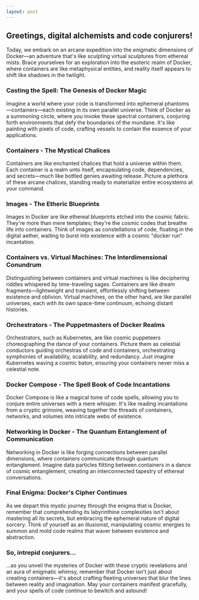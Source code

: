 ```yaml
---
layout: post
---
```


## Greetings, digital alchemists and code conjurers!

Today, we embark on an arcane expedition into the enigmatic dimensions of Docker—an adventure that's like sculpting virtual sculptures from ethereal mists. Brace yourselves for an exploration into the esoteric realm of Docker, where containers are like metaphysical entities, and reality itself appears to shift like shadows in the twilight.

### Casting the Spell: The Genesis of Docker Magic

Imagine a world where your code is transformed into ephemeral phantoms—containers—each existing in its own parallel universe. Think of Docker as a summoning circle, where you invoke these spectral containers, conjuring forth environments that defy the boundaries of the mundane. It's like painting with pixels of code, crafting vessels to contain the essence of your applications.

### Containers - The Mystical Chalices

Containers are like enchanted chalices that hold a universe within them. Each container is a realm unto itself, encapsulating code, dependencies, and secrets—much like bottled genies awaiting release. Picture a plethora of these arcane chalices, standing ready to materialize entire ecosystems at your command.

### Images - The Etheric Blueprints

Images in Docker are like ethereal blueprints etched into the cosmic fabric. They're more than mere templates; they're the cosmic codes that breathe life into containers. Think of images as constellations of code, floating in the digital aether, waiting to burst into existence with a cosmic "docker run" incantation.

### Containers vs. Virtual Machines: The Interdimensional Conundrum

Distinguishing between containers and virtual machines is like deciphering riddles whispered by time-traveling sages. Containers are like dream fragments—lightweight and transient, effortlessly shifting between existence and oblivion. Virtual machines, on the other hand, are like parallel universes, each with its own space-time continuum, echoing distant histories.

### Orchestrators - The Puppetmasters of Docker Realms

Orchestrators, such as Kubernetes, are like cosmic puppeteers choreographing the dance of your containers. Picture them as celestial conductors guiding orchestras of code and containers, orchestrating symphonies of availability, scalability, and redundancy. Just imagine Kubernetes waving a cosmic baton, ensuring your containers never miss a celestial note.

### Docker Compose - The Spell Book of Code Incantations

Docker Compose is like a magical tome of code spells, allowing you to conjure entire universes with a mere whisper. It's like reading incantations from a cryptic grimoire, weaving together the threads of containers, networks, and volumes into intricate webs of existence.

### Networking in Docker - The Quantum Entanglement of Communication

Networking in Docker is like forging connections between parallel dimensions, where containers communicate through quantum entanglement. Imagine data particles flitting between containers in a dance of cosmic entanglement, creating an interconnected tapestry of ethereal conversations.

### Final Enigma: Docker's Cipher Continues

As we depart this mystic journey through the enigma that is Docker, remember that comprehending its labyrinthine complexities isn't about mastering all its secrets, but embracing the ephemeral nature of digital sorcery. Think of yourself as an illusionist, manipulating cosmic energies to summon and mold code realms that waver between existence and abstraction.

### So, intrepid conjurers...

...as you unveil the mysteries of Docker with these cryptic revelations and an aura of enigmatic whimsy, remember that Docker isn't just about creating containers—it's about crafting fleeting universes that blur the lines between reality and imagination. May your containers manifest gracefully, and your spells of code continue to bewitch and astound!

